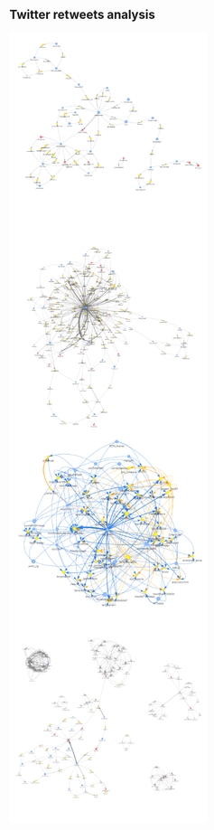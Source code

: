 ## Twitter retweets analysis

<p>
  <img align="left" width="350" height="350" src="images/ChinaSpyBalloon.png"> 
  <p>
  <img align="left" width="350" height="350" src="images/Eurovision.png">
  <p>
  <img align="left" width="350" height="350"  src="images/NursesStrike.png">
  <p>
  <img align="left" width="350" height="350"  src="images/SixNations.png"> 
</p>
